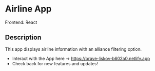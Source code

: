 
# Airline App

Frontend: React

## Description

This app displays airline information with an alliance filtering option.

* Interact with the App here -> https://brave-liskov-b602a0.netlify.app
* Check back for new features and updates!
